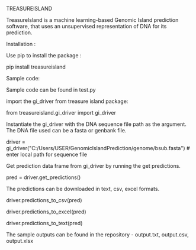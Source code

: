 TREASUREISLAND

TreasureIsland is a machine learning-based Genomic Island prediction software, that uses an unsupervised representation of DNA for its prediction.

Installation :

Use pip to install the package :

pip install treasureisland

Sample code:

Sample code can be found in test.py 

import the gi_driver from treasure island package:

from treasureisland.gi_driver import gi_driver 

Instantiate the gi_driver with the DNA sequence file path as the argument. 
The DNA file used can be a fasta or genbank file.

driver = gi_driver("C:/Users/USER/GenomicIslandPrediction/genome/bsub.fasta") # enter local path for sequence file

Get prediction data frame from gi_driver by running the get predictions.

pred = driver.get_predictions()

The predictions can be downloaded in text, csv, excel formats.

driver.predictions_to_csv(pred)

driver.predictions_to_excel(pred)

driver.predictions_to_text(pred)

The sample outputs can be found in the repository - output.txt, output.csv, output.xlsx 




